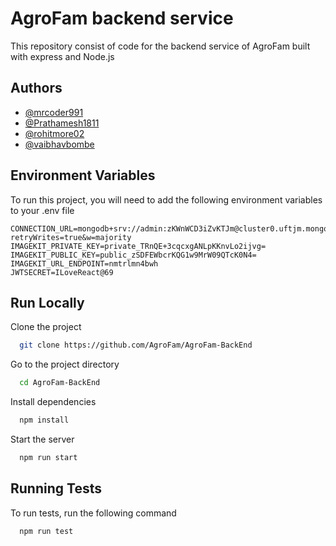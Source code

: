 
# AgroFam backend service

This repository consist of code for the backend service of AgroFam built with express and Node.js

## Authors

- [@mrcoder991](https://github.com/mrcoder991)
- [@Prathamesh1811](https://github.com/Prathamesh1811)
- [@rohitmore02](https://github.com/rohitmore02)
- [@vaibhavbombe](https://github.com/vaibhavbombe)
## Environment Variables

To run this project, you will need to add the following environment variables to your .env file

```
CONNECTION_URL=mongodb+srv://admin:zKWnWCD3iZvKTJm@cluster0.uftjm.mongodb.net/?retryWrites=true&w=majority
IMAGEKIT_PRIVATE_KEY=private_TRnQE+3cqcxgANLpKKnvLo2ijvg=
IMAGEKIT_PUBLIC_KEY=public_zSDFEWbcrKQG1w9MrW09QTcK0N4=
IMAGEKIT_URL_ENDPOINT=nmtrlmn4bwh
JWTSECRET=ILoveReact@69
```
## Run Locally

Clone the project

```bash
  git clone https://github.com/AgroFam/AgroFam-BackEnd
```

Go to the project directory

```bash
  cd AgroFam-BackEnd
```

Install dependencies

```bash
  npm install
```

Start the server

```bash
  npm run start
```


## Running Tests

To run tests, run the following command

```bash
  npm run test
```


